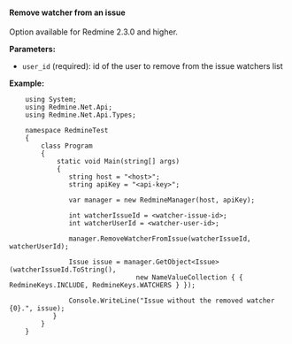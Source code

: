 #### Remove watcher from an issue

Option available for Redmine 2.3.0 and higher.

**Parameters:**
 - `user_id` (required): id of the user to remove from the issue watchers list

**Example:**

```
    using System;
    using Redmine.Net.Api;
    using Redmine.Net.Api.Types;

    namespace RedmineTest
    {
        class Program
        {
            static void Main(string[] args)
            {
               string host = "<host>";
               string apiKey = "<api-key>";

               var manager = new RedmineManager(host, apiKey);

               int watcherIssueId = <watcher-issue-id>;
               int watcherUserId = <watcher-user-id>;

               manager.RemoveWatcherFromIssue(watcherIssueId, watcherUserId);

               Issue issue = manager.GetObject<Issue>(watcherIssueId.ToString(), 
                                new NameValueCollection { { RedmineKeys.INCLUDE, RedmineKeys.WATCHERS } });

               Console.WriteLine("Issue without the removed watcher {0}.", issue);
           }
        }
    }
```
